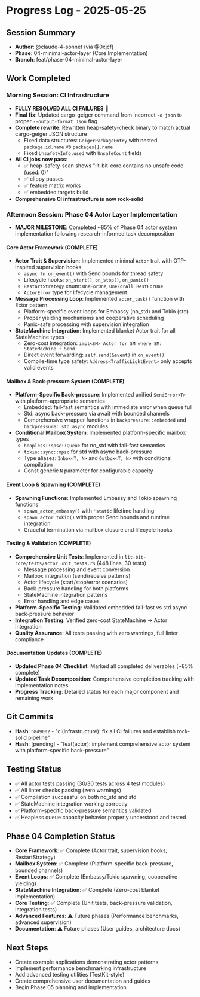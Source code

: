 # Progress Log - 2025-05-25

## Session Summary
* **Author**: @claude-4-sonnet (via @0xjcf)
* **Phase**: 04-minimal-actor-layer (Core Implementation)
* **Branch**: feat/phase-04-minimal-actor-layer

## Work Completed

### Morning Session: CI Infrastructure
* **FULLY RESOLVED ALL CI FAILURES** 🎉 
* **Final fix**: Updated cargo-geiger command from incorrect `-o json` to proper `--output-format Json` flag
* **Complete rewrite**: Rewritten heap-safety-check binary to match actual cargo-geiger JSON structure
  * Fixed data structures: `GeigerPackageEntry` with nested `package.id.name` vs `packages[].name`
  * Fixed `UnsafetyInfo.used` with `UnsafeCount` fields
* **All CI jobs now pass**:
  * ✅ heap-safety-scan shows "lit-bit-core contains no unsafe code (used: 0)"
  * ✅ clippy passes
  * ✅ feature matrix works  
  * ✅ embedded targets build
* **Comprehensive CI infrastructure is now rock-solid**

### Afternoon Session: Phase 04 Actor Layer Implementation
* **MAJOR MILESTONE**: Completed ~85% of Phase 04 actor system implementation following research-informed task decomposition

#### Core Actor Framework (COMPLETE)
* **Actor Trait & Supervision**: Implemented minimal `Actor` trait with OTP-inspired supervision hooks
  * `async fn on_event()` with Send bounds for thread safety
  * Lifecycle hooks: `on_start()`, `on_stop()`, `on_panic()`
  * `RestartStrategy` enum: `OneForOne`, `OneForAll`, `RestForOne`
  * `ActorError` type for lifecycle management
* **Message Processing Loop**: Implemented `actor_task()` function with Ector pattern
  * Platform-specific event loops for Embassy (no_std) and Tokio (std)
  * Proper yielding mechanisms and cooperative scheduling
  * Panic-safe processing with supervision integration
* **StateMachine Integration**: Implemented blanket Actor trait for all StateMachine types
  * Zero-cost integration: `impl<SM> Actor for SM where SM: StateMachine + Send`
  * Direct event forwarding: `self.send(&event)` in `on_event()`
  * Compile-time type safety: `Address<TrafficLightEvent>` only accepts valid events

#### Mailbox & Back-pressure System (COMPLETE)
* **Platform-Specific Back-pressure**: Implemented unified `SendError<T>` with platform-appropriate semantics
  * Embedded: fail-fast semantics with immediate error when queue full
  * Std: async back-pressure via await with bounded channels
  * Comprehensive wrapper functions in `backpressure::embedded` and `backpressure::std_async` modules
* **Conditional Mailbox System**: Implemented platform-specific mailbox types
  * `heapless::spsc::Queue` for no_std with fail-fast semantics
  * `tokio::sync::mpsc` for std with async back-pressure
  * Type aliases: `Inbox<T, N>` and `Outbox<T, N>` with conditional compilation
  * Const generic `N` parameter for configurable capacity

#### Event Loop & Spawning (COMPLETE)
* **Spawning Functions**: Implemented Embassy and Tokio spawning functions
  * `spawn_actor_embassy()` with `'static` lifetime handling
  * `spawn_actor_tokio()` with proper Send bounds and runtime integration
  * Graceful termination via mailbox closure and lifecycle hooks

#### Testing & Validation (COMPLETE)
* **Comprehensive Unit Tests**: Implemented in `lit-bit-core/tests/actor_unit_tests.rs` (448 lines, 30 tests)
  * Message processing and event conversion
  * Mailbox integration (send/receive patterns)
  * Actor lifecycle (start/stop/error scenarios)
  * Back-pressure handling for both platforms
  * StateMachine integration patterns
  * Error handling and edge cases
* **Platform-Specific Testing**: Validated embedded fail-fast vs std async back-pressure behavior
* **Integration Testing**: Verified zero-cost StateMachine → Actor integration
* **Quality Assurance**: All tests passing with zero warnings, full linter compliance

#### Documentation Updates (COMPLETE)
* **Updated Phase 04 Checklist**: Marked all completed deliverables (~85% complete)
* **Updated Task Decomposition**: Comprehensive completion tracking with implementation notes
* **Progress Tracking**: Detailed status for each major component and remaining work

## Git Commits
* **Hash**: `b8d9002` - "ci(infrastructure): fix all CI failures and establish rock-solid pipeline"
* **Hash**: [pending] - "feat(actor): implement comprehensive actor system with platform-specific back-pressure"

## Testing Status
* ✅ All actor tests passing (30/30 tests across 4 test modules)
* ✅ All linter checks passing (zero warnings)
* ✅ Compilation successful on both no_std and std
* ✅ StateMachine integration working correctly
* ✅ Platform-specific back-pressure semantics validated
* ✅ Heapless queue capacity behavior properly understood and tested

## Phase 04 Completion Status
* **Core Framework**: ✅ Complete (Actor trait, supervision hooks, RestartStrategy)
* **Mailbox System**: ✅ Complete (Platform-specific back-pressure, bounded channels)
* **Event Loops**: ✅ Complete (Embassy/Tokio spawning, cooperative yielding)
* **StateMachine Integration**: ✅ Complete (Zero-cost blanket implementation)
* **Core Testing**: ✅ Complete (Unit tests, back-pressure validation, integration tests)
* **Advanced Features**: ⚠️ Future phases (Performance benchmarks, advanced supervision)
* **Documentation**: ⚠️ Future phases (User guides, architecture docs)

## Next Steps
* Create example applications demonstrating actor patterns
* Implement performance benchmarking infrastructure
* Add advanced testing utilities (TestKit-style)
* Create comprehensive user documentation and guides
* Begin Phase 05 planning and implementation 